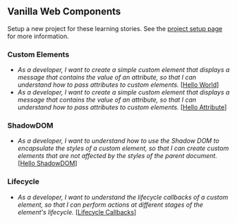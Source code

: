 ## Vanilla Web Components

Setup a new project for these learning stories. See the [project setup page](project-setup.md) for more information.

### Custom Elements

- _As a developer, I want to create a simple custom element that displays a message that contains the value of an attribute, so that I can understand how to pass attributes to custom elements._ [[Hello World](./hello-world.md)]
- _As a developer, I want to create a simple custom element that displays a message that contains the value of an attribute, so that I can understand how to pass attributes to custom elements._ [[Hello Attribute](./hello-attribute.md)]

### ShadowDOM

- _As a developer, I want to understand how to use the Shadow DOM to encapsulate the styles of a custom element, so that I can create custom elements that are not affected by the styles of the parent document._ [[Hello ShadowDOM](./hello-shadowdom.md)]

### Lifecycle

- _As a developer, I want to understand the lifecycle callbacks of a custom element, so that I can perform actions at different stages of the element's lifecycle._ [[Lifecycle Callbacks](./lifecycle-callbacks.md)]
